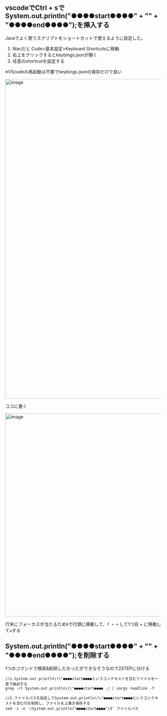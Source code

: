 ## vscodeでCtrl + sでSystem.out.println("●●●●start●●●●" +  ""    + "●●●●end●●●●");を挿入する
Javaでよく使うスクリプトをショートカットで使えるように設定した。
1. Macだと Code>基本設定>Keyboard Shortcutsに移動
1. 右上をクリックするとkeybings.jsonが開く
1. 任意のshortcutを設定する

※VScodeの再起動は不要でkeybings.jsonの保存だけで良い


<img width="1026" alt="image" src="https://github.com/yutoonodera/vscode-keybindings-for-Java/assets/51279183/97bc597a-7ae3-416e-91ca-539d5806aa7c">



ココに書く

<img width="652" alt="image" src="https://github.com/yutoonodera/vscode-keybindings-for-Java/assets/51279183/a915f854-79a7-4704-9e7c-fed975c1a42a">

行末にフォーカスが当たるため`0`で行頭に移動して、`f + +` して1つ目 + に移動して`a`する

## System.out.println("●●●●start●●●●" +  ""    + "●●●●end●●●●");を削除する
1つのコマンドで検索&削除したかったができなそうなので2STEPに分ける

```
//1.System.out.println\(\"●●●●start●●●●というコンテキストを含むファイルを一意で抽出する
grep -rl System.out.println\(\"●●●●start●●●● ./ | xargs readlink -f
```

```
//2.ファイルパスを指定してSystem.out.println\(\"●●●●start●●●●というコンテキストを含む行を削除し、ファイルを上書き保存する
sed -i -e '/System.out.println("●●●●start●●●●"/d' ファイルパス
```

